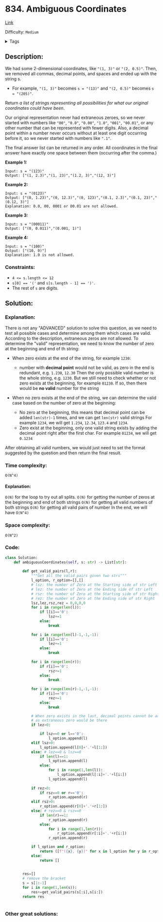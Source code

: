 # 834. Ambiguous Coordinates
[Link](https://leetcode.com/problems/ambiguous-coordinates/)

Difficulty: `Medium`

<details>
<summary> Tags</summary>

`String`
</details>

## Description:  
We had some 2-dimensional coordinates, like `"(1, 3)"` or `"(2, 0.5)"`. Then,
we removed all commas, decimal points, and spaces and ended up with the string
s.

  * For example, `"(1, 3)"` becomes `s = "(13)"` and `"(2, 0.5)"` becomes `s = "(205)"`.

Return _a list of strings representing all possibilities for what our original
coordinates could have been_.

Our original representation never had extraneous zeroes, so we never started
with numbers like `"00"`, `"0.0"`, `"0.00"`, `"1.0"`, `"001"`, `"00.01"`, or
any other number that can be represented with fewer digits. Also, a decimal
point within a number never occurs without at least one digit occurring before
it, so we never started with numbers like `".1"`.

The final answer list can be returned in any order. All coordinates in the
final answer have exactly one space between them (occurring after the comma.)



**Example 1:**

    
    
    Input: s = "(123)"
    Output: ["(1, 2.3)","(1, 23)","(1.2, 3)","(12, 3)"]
    

**Example 2:**

    
    
    Input: s = "(0123)"
    Output: ["(0, 1.23)","(0, 12.3)","(0, 123)","(0.1, 2.3)","(0.1, 23)","(0.12, 3)"]
    Explanation: 0.0, 00, 0001 or 00.01 are not allowed.
    

**Example 3:**

    
    
    Input: s = "(00011)"
    Output: ["(0, 0.011)","(0.001, 1)"]
    

**Example 4:**

    
    
    Input: s = "(100)"
    Output: ["(10, 0)"]
    Explanation: 1.0 is not allowed.
    



### Constraints:

  * `4 <= s.length <= 12`
  * `s[0] == '('` and `s[s.length - 1] == ')'`.
  * The rest of `s` are digits.



## Solution:  


### Explanation:  

There is not any "ADVANCED" solution to solve this question,
as we need to test all possible cases and determine among them which cases are valid.
According to the description, extraneous zeros are not allowed.
To determine the "valid" representation, we need to know the number of zero at the beginning and end of th string:

- When zero exists at the end of the string, for example `1230`:
  - number with **decimal point** would not be valid, as zero in the end is redundant, e.g. `1.230`, `12.30`
  Then the only possible valid number is the whole string, e.g. `1230`.
  But we still need to check whether or not zero exists at the beginning, for example `01230`.
  If so, then there would be **no valid** number for the string  

- When no zero exists at the end of the string, we can determine the valid case based on the number of zero at the beginning:
  - No zero at the beginning, this means that decimal point can be added `len(str)-1` times, and we can get `len(str)` valid strings
  For example `1234`, we will get `1.234`, `12.34`, `123.4` and `1234`.
  - Zero exist at the beginning, only one valid string exists by adding the decimal point right after the first char.
  For example `01234`, we will get `0.1234`

After obtaining all valid numbers, we would just need to set the format suggested by the question and then return the final result.


### Time complexity:
`O(N^4)`
####  Explanation:
`O(N)` for the loop to try out all splits.
`O(N)` for getting the number of zeros at the beginning and end of both strings
`O(N)` for getting all valid numbers of both strings
`O(N)` for getting all valid pairs of number
In the end, we will have `O(N^4)`

### Space complexity:
`O(N^2)`

### Code:  
```python
class Solution:
    def ambiguousCoordinates(self, s: str) -> List[str]:
             
        def get_valid_pairs(l,r):
            """Get all the valid pairs given two strs"""
            l_option, r_option=[],[]
            # lsz: the number of Zero at the Starting side of str Left
            # lez: the number of Zero at the Ending side of str Left
            # rsz: the number of Zero at the Starting side of str Right
            # rez: the number of Zero at the Ending side of str Right
            lsz,lez,rsz,rez = 0,0,0,0
            for i in range(len(l)):
                if l[i]=='0':
                    lsz+=1
                else:
                    break
                    
            for i in range(len(l)-1,-1,-1):
                if l[i]=='0':
                    lez+=1
                else:
                    break
                    
            for i in range(len(r)):
                if r[i]=='0':
                    rsz+=1
                else:
                    break
                    
            for i in range(len(r)-1,-1,-1):
                if r[i]=='0':
                    rez+=1
                else:
                    break

            # When zero exists in the last, decimal points cannot be added
            # as extraneous zero would be there
            if lez>0: 

                if lsz==0 or l=='0':
                    l_option.append(l)
            elif lsz>0:
                l_option.append(l[0]+'.'+l[1:])
            else: # lez==0 & lsz==0
                if len(l)==1:
                    l_option.append(l)
                else:
                    for i in range(1,len(l)):
                        l_option.append(l[:i]+'.'+l[i:])
                    l_option.append(l)
                    
            if rez>0:
                if rsz==0 or r=='0':
                    r_option.append(r)
            elif rsz>0:
                r_option.append(r[0]+'.'+r[1:])
            else: # rez==0 & rsz==0
                if len(r)==1:
                    r_option.append(r)
                else:
                    for i in range(1,len(r)):
                        r_option.append(r[:i]+'.'+r[i:])
                    r_option.append(r)

            if l_option and r_option:
                return ([f"({x}, {y})" for x in l_option for y in r_option])
            else:
                return []
            
        
        res=[]
        # remove the bracket
        s = s[1:-1]
        for i in range(1,len(s)):
            res+=get_valid_pairs(s[:i],s[i:])
        return res
        
```


### Other great solutions:

